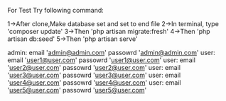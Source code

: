 For Test Try following command:

1->After clone,Make database set and set to end file
2->In terminal, type 'composer update'
3->Then 'php artisan migrate:fresh'
4->Then 'php artisan db:seed'
5->Then 'php artisan serve'


admin: email 'admin@admin.com' passowrd 'admin@admin.com' 
user: email 'user1@user.com' passowrd 'user1@user.com' 
user: email 'user2@user.com' passowrd 'user2@user.com' 
user: email 'user3@user.com' passowrd 'user3@user.com' 
user: email 'user4@user.com' passowrd 'user4@user.com' 
user: email 'user5@user.com' passowrd 'user5@user.com' 
